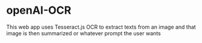 # openAI-OCR
This web app uses Tesseract.js OCR to extract texts from an image and that image is then summarized or whatever prompt the user wants

